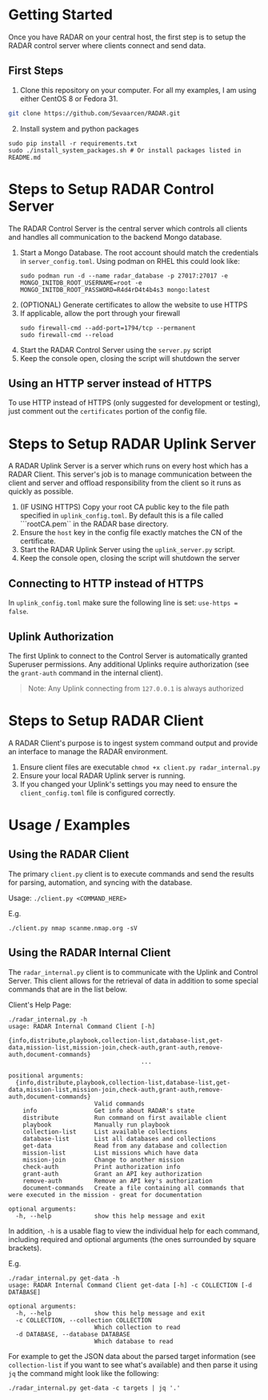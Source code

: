 # Getting Started

Once you have RADAR on your central host, the first step is to setup the RADAR control server where clients connect and send data.


## First Steps

1. Clone this repository on your computer. For all my examples, I am using either CentOS 8 or Fedora 31.
```bash
git clone https://github.com/Sevaarcen/RADAR.git
```

2. Install system and python packages
```
sudo pip install -r requirements.txt
sudo ./install_system_packages.sh # Or install packages listed in README.md
```

# Steps to Setup RADAR Control Server

The RADAR Control Server is the central server which controls all clients and handles all communication to the backend Mongo database.

1. Start a Mongo Database. The root account should match the credentials in ```server_config.toml```. Using podman on RHEL this could look like:
    ```
    sudo podman run -d --name radar_database -p 27017:27017 -e MONGO_INITDB_ROOT_USERNAME=root -e MONGO_INITDB_ROOT_PASSWORD=R4d4rD4t4b4s3 mongo:latest
    ```
2. (OPTIONAL) Generate certificates to allow the website to use HTTPS
3. If applicable, allow the port through your firewall
    ```
    sudo firewall-cmd --add-port=1794/tcp --permanent
    sudo firewall-cmd --reload
    ``` 
4. Start the RADAR Control Server using the ```server.py``` script
5. Keep the console open, closing the script will shutdown the server

## Using an HTTP server instead of HTTPS

To use HTTP instead of HTTPS (only suggested for development or testing), just comment out the `certificates` portion of the config file.


# Steps to Setup RADAR Uplink Server

A RADAR Uplink Server is a server which runs on every host which has a RADAR Client. This server's job is to manage communication between the client and server and offload responsibility from the client so it runs as quickly as possible.

1. (IF USING HTTPS) Copy your root CA public key to the file path specified in ```uplink_config.toml```. By default this is a file called ```rootCA.pem`` in the RADAR base directory.
2. Ensure the ```host``` key in the config file exactly matches the CN of the certificate.
3. Start the RADAR Uplink Server using the ```uplink_server.py``` script.
4. Keep the console open, closing the script will shutdown the server

## Connecting to HTTP instead of HTTPS

In `uplink_config.toml` make sure the following line is set: `use-https = false`.

## Uplink Authorization
The first Uplink to connect to the Control Server is automatically granted Superuser permissions. Any additional Uplinks require authorization (see the `grant-auth` command in the internal client).

> Note: Any Uplink connecting from `127.0.0.1` is always authorized



# Steps to Setup RADAR Client

A RADAR Client's purpose is to ingest system command output and provide an interface to manage the RADAR environment.

1. Ensure client files are executable `chmod +x client.py radar_internal.py`
1. Ensure your local RADAR Uplink server is running.
2. If you changed your Uplink's settings you may need to ensure the `client_config.toml` file is configured correctly.

# Usage / Examples

## Using the RADAR Client
The primary `client.py` client is to execute commands and send the results for parsing, automation, and syncing with the database.

Usage: `./client.py <COMMAND_HERE>`

E.g.
```
./client.py nmap scanme.nmap.org -sV
```

## Using the RADAR Internal Client
The `radar_internal.py` client is to communicate with the Uplink and Control Server. This client allows for the retrieval of data in addition to some special commands that are in the list below. 

Client's Help Page:
```
./radar_internal.py -h
usage: RADAR Internal Command Client [-h]
                                     {info,distribute,playbook,collection-list,database-list,get-data,mission-list,mission-join,check-auth,grant-auth,remove-auth,document-commands}   
                                     ...

positional arguments:
  {info,distribute,playbook,collection-list,database-list,get-data,mission-list,mission-join,check-auth,grant-auth,remove-auth,document-commands}
                        Valid commands
    info                Get info about RADAR's state
    distribute          Run command on first available client
    playbook            Manually run playbook
    collection-list     List available collections
    database-list       List all databases and collections
    get-data            Read from any database and collection
    mission-list        List missions which have data
    mission-join        Change to another mission
    check-auth          Print authorization info
    grant-auth          Grant an API key authorization
    remove-auth         Remove an API key's authorization
    document-commands   Create a file containing all commands that were executed in the mission - great for documentation

optional arguments:
  -h, --help            show this help message and exit
```

In addition, `-h` is a usable flag to view the individual help for each command, including required and optional arguments (the ones surrounded by square brackets).

E.g.
```
./radar_internal.py get-data -h       
usage: RADAR Internal Command Client get-data [-h] -c COLLECTION [-d DATABASE]

optional arguments:
  -h, --help            show this help message and exit
  -c COLLECTION, --collection COLLECTION
                        Which collection to read
  -d DATABASE, --database DATABASE
                        Which database to read
```

For example to get the JSON data about the parsed target information (see `collection-list` if you want to see what's available) and then parse it using `jq` the command might look like the following:
```
./radar_internal.py get-data -c targets | jq '.'
```
